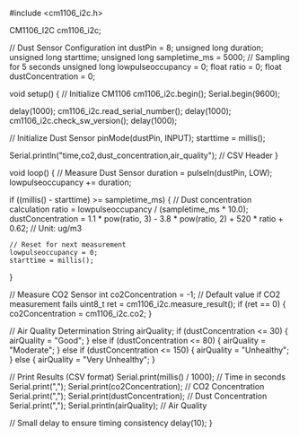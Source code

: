 #include <cm1106_i2c.h>

CM1106_I2C cm1106_i2c;

// Dust Sensor Configuration
int dustPin = 8;
unsigned long duration;
unsigned long starttime;
unsigned long sampletime_ms = 5000;  // Sampling for 5 seconds
unsigned long lowpulseoccupancy = 0;
float ratio = 0;
float dustConcentration = 0;

void setup() {
  // Initialize CM1106
  cm1106_i2c.begin();
  Serial.begin(9600);

  delay(1000);
  cm1106_i2c.read_serial_number();
  delay(1000);
  cm1106_i2c.check_sw_version();
  delay(1000);

  // Initialize Dust Sensor
  pinMode(dustPin, INPUT);
  starttime = millis();

  Serial.println("time,co2,dust_concentration,air_quality"); // CSV Header
}

void loop() {
  // Measure Dust Sensor
  duration = pulseIn(dustPin, LOW);
  lowpulseoccupancy += duration;

  if ((millis() - starttime) >= sampletime_ms) {
    // Dust concentration calculation
    ratio = lowpulseoccupancy / (sampletime_ms * 10.0);
    dustConcentration = 1.1 * pow(ratio, 3) - 3.8 * pow(ratio, 2) + 520 * ratio + 0.62; // Unit: ug/m3

    // Reset for next measurement
    lowpulseoccupancy = 0;
    starttime = millis();
  }

  // Measure CO2 Sensor
  int co2Concentration = -1;  // Default value if CO2 measurement fails
  uint8_t ret = cm1106_i2c.measure_result();
  if (ret == 0) {
    co2Concentration = cm1106_i2c.co2;
  }

  // Air Quality Determination
  String airQuality;
  if (dustConcentration <= 30) {
    airQuality = "Good";
  } else if (dustConcentration <= 80) {
    airQuality = "Moderate";
  } else if (dustConcentration <= 150) {
    airQuality = "Unhealthy";
  } else {
    airQuality = "Very Unhealthy";
  }

  // Print Results (CSV format)
  Serial.print(millis() / 1000); // Time in seconds
  Serial.print(",");
  Serial.print(co2Concentration); // CO2 Concentration
  Serial.print(",");
  Serial.print(dustConcentration); // Dust Concentration
  Serial.print(",");
  Serial.println(airQuality); // Air Quality

  // Small delay to ensure timing consistency
  delay(10);
}
